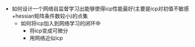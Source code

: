 * 如何设计一个网络自监督学习出能够使得icp性能最好(主要是icp对初值不敏感+hessian矩阵条件数较小)的点集
  * 如何将icp加入到网络学习的闭环中
    * 将icp变成可微分
    * 用网络近似icp
